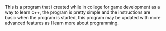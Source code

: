 This is a program that i created while in college for game development as a way to learn c++, the program is pretty simple and the instructions are basic when the program is started, this program may be updated with more advanced features as I learn more about programming.

